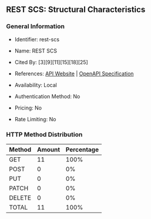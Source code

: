 ## REST SCS: Structural Characteristics

### General Information

- Identifier: rest-scs

- Name: REST SCS

- Cited By: [3][9][11][15][18][25]

- References: [API Website](https://github.com/WebFuzzing/EMB/tree/master/jdk_8_maven/cs/rest/artificial/scs) | [OpenAPI Specification](https://github.com/WebFuzzing/EMB/blob/master/openapi-swagger/rest-scs.json)

- Availability: Local

- Authentication Method: No

- Pricing: No

- Rate Limiting: No

### HTTP Method Distribution

| Method | Amount | Percentage |
|--------|--------|------------|
| GET | 11 | 100% |
| POST | 0 | 0% |
| PUT | 0 | 0% |
| PATCH | 0 | 0% |
| DELETE | 0 | 0% |
| TOTAL | 11 | 100% |
